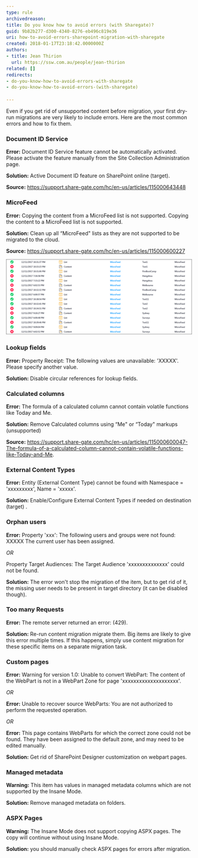 ```yaml
---
type: rule
archivedreason: 
title: Do you know how to avoid errors (with Sharegate)?
guid: 9b82b277-d300-4340-8276-eb496c819e36
uri: how-to-avoid-errors-sharepoint-migration-with-sharegate
created: 2018-01-17T23:18:42.0000000Z
authors:
- title: Jean Thirion
  url: https://ssw.com.au/people/jean-thirion
related: []
redirects:
- do-you-know-how-to-avoid-errors-with-sharegate
- do-you-know-how-to-avoid-errors-(with-sharegate)

---
```


Even if you get rid of unsupported content before migration, your first dry-run migrations are very likely to include errors. Here are the most common errors and how to fix them.

<!--endintro-->

### Document ID Service

**Error:** Document ID Service feature cannot be automatically activated. Please activate the feature manually from the Site Collection Administration page.

**Solution:** Active Document ID feature on SharePoint online (target).

**Source:** https://support.share-gate.com/hc/en-us/articles/115000643448

### MicroFeed

**Error:** Copying the content from a MicroFeed list is not supported.
Copying the content to a MicroFeed list is not supported.

**Solution:** Clean up all “MicroFeed" lists as they are not supported to be migrated to the cloud.

**Source:** https://support.share-gate.com/hc/en-us/articles/115000600227

![Figure: errors due to micro feed migration](errors-micro-feed-migration.png)  

### Lookup fields

**Error:** Property Receipt: The following values are unavailable: 'XXXXX'. Please specify another value.

**Solution:** Disable circular references for lookup fields.

### Calculated columns

**Error:** The formula of a calculated column cannot contain volatile functions like Today and Me.

**Solution:** Remove Calculated columns using “Me" or “Today" markups (unsupported)

**Source:** https://support.share-gate.com/hc/en-us/articles/115000600047-The-formula-of-a-calculated-column-cannot-contain-volatile-functions-like-Today-and-Me.

### External Content Types

**Error:** Entity (External Content Type) cannot be found with Namespace = 'xxxxxxxxx', Name = 'xxxxx'.

**Solution:** Enable/Configure External Content Types if needed on destination (target) .

### Orphan users

**Error:** Property 'xxx': The following users and groups were not found: XXXXX The current user has been assigned.

*OR*

Property Target Audiences: The Target Audience 'xxxxxxxxxxxxxx' could not be found.

**Solution:** The error won't stop the migration of the item, but to get rid of it, the missing user needs to be present in target directory (it can be disabled though).

### Too many Requests

**Error:** The remote server returned an error: (429).

**Solution:** Re-run content migration migrate them. Big items are likely to give this error multiple times. If this happens, simply use content migration for these specific items on a separate migration task.

### Custom pages

**Error:** Warning for version 1.0: Unable to convert WebPart: The content of the WebPart is not in a WebPart Zone for page 'xxxxxxxxxxxxxxxxxxxx'.

*OR*

**Error:** Unable to recover source WebParts: You are not authorized to perform the requested operation.

*OR*

**Error:** This page contains WebParts for which the correct zone could not be found. They have been assigned to the default zone, and may need to be edited manually.

**Solution:** Get rid of SharePoint Designer customization on webpart pages.

### Managed metadata

**Warning:** This item has values in managed metadata columns which are not supported by the Insane Mode.

**Solution:** Remove managed metadata on folders.

### ASPX Pages

**Warning:** The Insane Mode does not support copying ASPX pages. The copy will continue without using Insane Mode.

**Solution:** you should manually check ASPX pages for errors after migration.
